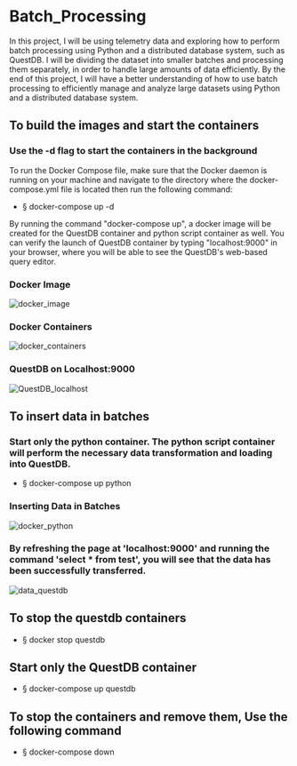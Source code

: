 # Batch_Processing
In this project, I will be using telemetry data and exploring how to perform batch processing using Python and a distributed database system, such as QuestDB. I will be dividing the dataset into smaller batches and processing them separately, in order to handle large amounts of data efficiently. By the end of this project, I will have a better understanding of how to use batch processing to efficiently manage and analyze large datasets using Python and a distributed database system.

## To build the images and start the containers 
### Use the -d flag to start the containers in the background

To run the Docker Compose file, make sure that the Docker daemon is running 
on your machine and navigate to the directory where the docker-compose.yml 
file is located then run the following command:

- § docker-compose up -d

By running the command "docker-compose up", a docker image will be created for the QuestDB container and python script container as well. You can verify the launch of QuestDB container by typing "localhost:9000" in your browser, where you will be able to see the QuestDB's web-based query editor.

### Docker Image
![docker_image](https://user-images.githubusercontent.com/96765388/212904467-682e33b7-b9cc-4e59-a184-9f618d430095.JPG)

### Docker Containers
![docker_containers](https://user-images.githubusercontent.com/96765388/212904503-b1ab5be4-6fdd-4792-99bb-70f8ac997d70.JPG)

### QuestDB on Localhost:9000
![QuestDB_localhost](https://user-images.githubusercontent.com/96765388/212904536-d1748d1f-f9d1-4ab5-b753-6ed3cdb7b4a0.JPG)


## To insert data in batches
### Start only the python container. The python script container will perform the necessary data transformation and loading into QuestDB.

- § docker-compose up python
### Inserting Data in Batches
![docker_python](https://user-images.githubusercontent.com/96765388/212905771-a5fba502-4fa8-417e-95ed-982ad2cd6b03.JPG)

### By refreshing the page at 'localhost:9000' and running the command 'select * from test', you will see that the data has been successfully transferred.
![data_questdb](https://user-images.githubusercontent.com/96765388/212906725-e7875cde-6ecd-4b58-8219-b70f82569c70.JPG)


## To stop the questdb containers 
- § docker stop questdb

## Start only the QuestDB container
- § docker-compose up questdb

## To stop the containers and remove them, Use the following command
- § docker-compose down
